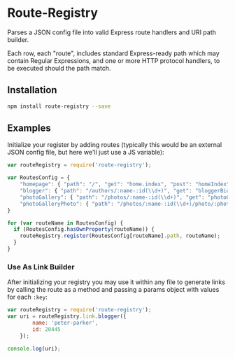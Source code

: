 # Route-Registry

Parses a JSON config file into valid Express route handlers and URI path builder.

Each row, each "route", includes standard Express-ready path which may contain Regular Expressions, and one or more HTTP protocol handlers, to be executed should the path match.

## Installation

```sh
npm install route-registry --save
```

## Examples

Initialize your register by adding routes (typically this would be an external JSON config file, but here we'll just use a JS variable):

```js
var routeRegistry = require('route-registry');

var RoutesConfig = {
    "homepage": { "path": "/", "get": "home.index", "post": "homeIndex" },
    "blogger": { "path": "/authors/:name-:id(\\d+)", "get": "bloggerBio" },
    "photoGallery": { "path": "/photos/:name-:id(\\d+)", "get": "photoGallery" },
    "photoGalleryPhoto": { "path": "/photos/:name-:id(\\d+)/photo/:photoNumber(\\d+)", "get": "photoGalleryPhoto" },
}

for (var routeName in RoutesConfig) {
  if (RoutesConfig.hasOwnProperty(routeName)) {
    routeRegistry.register(RoutesConfig[routeName].path, routeName);
  }
}
```

### Use As Link Builder

After initializing your registry you may use it within any file to generate links by calling the route as a method and passing a params object with values for each `:key`:

```js
var routeRegistry = require('route-registry');
var uri = routeRegistry.link.blogger({
        name: 'peter-parker',
        id: 20445
    });

console.log(uri);
```
